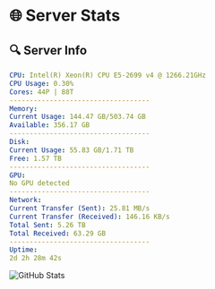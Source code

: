 # 🌐 Server Stats
## 🔍 Server Info
```yaml
CPU: Intel(R) Xeon(R) CPU E5-2699 v4 @ 1266.21GHz
CPU Usage: 0.30%
Cores: 44P | 88T
-----------------------------------
Memory:
Current Usage: 144.47 GB/503.74 GB
Available: 356.17 GB
-----------------------------------
Disk:
Current Usage: 55.83 GB/1.71 TB
Free: 1.57 TB
-----------------------------------
GPU:
No GPU detected
-----------------------------------
Network:
Current Transfer (Sent): 25.81 MB/s
Current Transfer (Received): 146.16 KB/s
Total Sent: 5.26 TB
Total Received: 63.29 GB
-----------------------------------
Uptime:
2d 2h 28m 42s
```
![GitHub Stats](https://img.shields.io/badge/Updated-2025-03-09_23:51:31-blue)